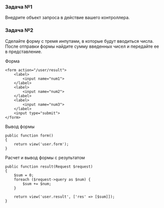 ### Задача №1

Внедрите объект запроса в действие вашего контроллера.

### Задача №2

Сделайте форму с тремя инпутами, в которые будут вводиться числа. После отправки формы найдите сумму введенных чисел и
передайте ее в представление.

Форма

    <form action="/user/result">
        <label>
            <input name="num1">
        </label>
        <label>
            <input name="num2">
        </label>
        <label>
            <input name="num3">
        </label>
        <input type="submit">
    </form>

Вывод формы

    public function form()
    {
        return view('user.form');
    }

Расчет и вывод формы с результатом

    public function result(Request $request)
    {
        $sum = 0;
        foreach ($request->query as $num) {
            $sum += $num;
        }

        return view('user.result', ['res' => [$sum]]);
    }